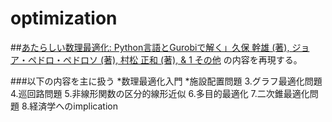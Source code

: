 # optimization

##[あたらしい数理最適化: Python言語とGurobiで解く」久保 幹雄  (著), ジョア・ペドロ・ペドロソ (著), 村松 正和 (著), & 1 その他](http://www.logopt.com/book/gurobi.htm "あたらしい数理最適化")
の内容を再現する。

###以下の内容を主に扱う
*数理最適化入門
*施設配置問題
3.グラフ最適化問題
4.巡回路問題
5.非線形関数の区分的線形近似
6.多目的最適化
7.二次錐最適化問題
8.経済学へのimplication
